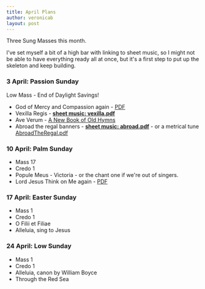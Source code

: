 ```yaml
---
title: April Plans
author: veronicab
layout: post
---
```


Three Sung Masses this month.

I've set myself a bit of a high bar with linking to sheet music, so I might not be able to have everything ready all at once, but it's a first step to put up the skeleton and keep building.

### 3 April: Passion Sunday

Low Mass - End of Daylight Savings!

* God of Mercy and Compassion again - [PDF](/pdf/hymns/GodofMercy.pdf)
* Vexilla Regis - [**sheet music: vexilla.pdf**](/pdf/chant/vexilla.pdf)
* Ave Verum - [A New Book of Old Hymns](https://newbookoldhymns.brandt.id.au/hymns/aveverum.html)
* Abroad the regal banners - [**sheet music: abroad.pdf**](/pdf/chant/abroad.pdf) - or a metrical tune [AbroadTheRegal.pdf](/pdf/hymns/AbroadTheRegal.pdf)

### 10 April: Palm Sunday

* Mass 17
* Credo 1
* Popule Meus - Victoria - or the chant one if we're out of singers.
* Lord Jesus Think on Me again - [PDF](/pdf/hymns/LordJesusThink.pdf)

### 17 April: Easter Sunday

* Mass 1
* Credo 1
* O Filii et Filiae
* Alleluia, sing to Jesus

### 24 April: Low Sunday

* Mass 1
* Credo 1
* Alleluia, canon by William Boyce
* Through the Red Sea



